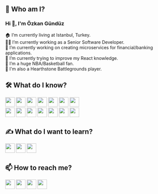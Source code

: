 ## 🤷‍ Who am I?
### Hi 👋, I'm **Özkan Gündüz**
🏠 I’m currently living at Istanbul, Turkey. <br/>
👨‍💻 I’m currently working as a Senior Software Developer.<br/>
🔭 I’m currently working on creating microservices for financial/banking applications.<br/>
🌱 I’m currently trying to improve my React knowledge.<br/>
🏀 I’m a huge NBA/Basketball fan. <br/>
🧙‍ I'm also a Hearthstone Battlegrounds player.

## 🛠️ What do I know?

<code><img height="30" src="https://img.shields.io/badge/Java-282C34?logo=java&logoColor=lightblue"></code>
<code><img height="30" src="https://img.shields.io/badge/Node.js-282C34?logo=node.js"></code>
<code><img height="30" src="https://img.shields.io/badge/Spring-282C34?logo=spring"></code>
<code><img height="30" src="https://img.shields.io/badge/VS%20Code-282C34?logo=visual-studio-code&logoColor=007ACC"></code>
<code><img height="30" src="https://img.shields.io/badge/Npm-282C34?logo=npm"></code>
<code><img height="30" src="https://img.shields.io/badge/Javascript-282C34?logo=javascript"></code>
<code><img height="30" src="https://img.shields.io/badge/HTML5-282C34?logo=html5"></code> <br>
<code><img height="30" src="https://img.shields.io/badge/CSS3-282C34?logo=css3&logoColor=1572B6"></code>
<code><img height="30" src="https://img.shields.io/badge/React-282C34?logo=react"></code>
<code><img height="30" src="https://img.shields.io/badge/Oracle-282C34?logo=oracle&logoColor=darkred"></code>
<code><img height="30" src="https://img.shields.io/badge/Git-282C34?logo=git"></code>
<code><img height="30" src="https://img.shields.io/badge/BitBucket-282C34?logo=bitbucket&logoColor=007ACC"></code>
<code><img height="30" src="https://img.shields.io/badge/Bamboo-282C34?logo=bamboo&logoColor=yellow"></code>
<code><img height="30" src="https://img.shields.io/badge/Vmware-282C34?logo=vmware&logoColor=white"></code>


## ✍️ What do I want to learn?

<code><img height="30" src="https://img.shields.io/badge/MongoDB-282C34?logo=mongodb"></code>
<code><img height="30" src="https://img.shields.io/badge/Vue.js-282C34?logo=Vue.js"></code>
<code><img height="30" src="https://img.shields.io/badge/Docker-282C34?logo=Docker"></code>

## 📫 How to reach me?

<code><a href="mailto:ozkangunduz87@gmail.com"><img height="30" src="https://img.shields.io/badge/Mail-282C34?logo=gmail"></a></code>
<code><a href="www.instragram.com/ozkangunduz_"><img height="30" src="https://img.shields.io/badge/Instagram-282C34?logo=instagram"></a></code>
<code><a href="https://open.spotify.com/user/badabimbadabum"><img height="30" src="https://img.shields.io/badge/Spotify-282C34?logo=spotify"></a></code>
<code><a href="https://www.reddit.com/user/Boxcarracertr"><img height="30" src="https://img.shields.io/badge/Reddit-282C34?logo=reddit"></a></code>
